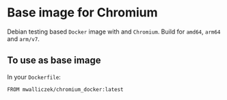 # Base image for Chromium

Debian testing based `Docker` image with and `Chromium`. Build for `amd64`, `arm64` and `arm/v7`.

## To use as base image

In your `Dockerfile`:

```docker
FROM mwalliczek/chromium_docker:latest
```
